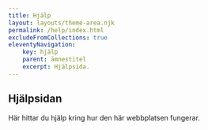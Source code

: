 ```yaml
---
title: Hjälp
layout: layouts/theme-area.njk
permalink: /help/index.html
excludeFromCollections: true
eleventyNavigation:
    key: hjälp
    parent: ämnestitel
    excerpt: Hjälpsida.
---
```


## Hjälpsidan

Här hittar du hjälp kring hur den här webbplatsen fungerar.